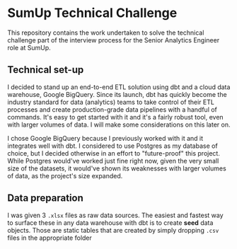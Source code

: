 # SumUp Technical Challenge

This repository contains the work undertaken to solve the technical challenge part of the interview process for the Senior Analytics Engineer role at SumUp.

## Technical set-up

I decided to stand up an end-to-end ETL solution using dbt and a cloud data warehouse, Google BigQuery. Since its launch, dbt has quickly become the industry standard for data (analytics) teams to take control of their ETL processes and create production-grade data pipelines with a handful of commands. It's easy to get started with it and it's a fairly robust tool, even with larger volumes of data. I will make some considerations on this later on.

I chose Google BigQuery because I previously worked with it and it integrates well with dbt. I considered to use Postgres as my database of choice, but I decided otherwise in an effort to "future-proof" this project. While Postgres would've worked just fine right now, given the very small size of the datasets, it would've shown its weaknesses with larger volumes of data, as the project's size expanded.

## Data preparation

I was given 3 `.xlsx` files as raw data sources. The easiest and fastest way to surface these in any data warehouse with dbt is to create **seed** data objects. Those are static tables that are created by simply dropping `.csv` files in the appropriate folder